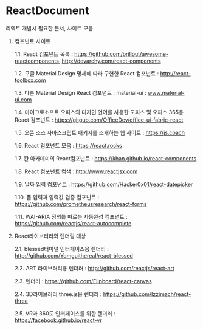 # ReactDocument
리엑트 개발시 필요한 문서, 사이트 모음

1. 컴포넌트 사이트

	1.1. React 컴포넌트 목록 : https://github.com/brillout/awesome-reactcomponents, http://devarchy.com/react-components
                                
	1.2. 구글 Material Design 명세에 따라 구현한 React 컴포넌트 : http://react-toolbox.com
        
	1.3. 다른 Material Design React 컴포넌트 : material-ui : www.material-ui.com
        
	1.4. 마이크로소프트 오피스의 디자인 언어를 사용한 오피스 및 오피스 365용 React 컴포넌트 : https://gitgub.com/OfficeDev/office-ui-fabric-react
        
	1.5. 오픈 소스 자바스크립트 패키지를 소개하는 웹 사이트 : https://js.coach
        
	1.6. React 컴포넌트 모음 : https://react.rocks
        
  	1.7. 칸 아카데미의 React컴포넌트 : https://khan.github.io/react-components
        
  	1.8. React 컴포넌트 컴색 : http://www.reactjsx.com
	
	1.9. 날짜 입력 컴포넌트 : https://github.com/Hacker0x01/react-datepicker
	
	1.10. 폼 입력과 입력값 검증 컴포넌트 : https://github.com/prometheusresearch/react-forms
	
	1.11. WAI-ARIA 정의를 따르는 자동완성 컴포넌트 : https://github.com/reactjs/react-autocomplete
	

2. React라이브러리와 렌더링 대상

	2.1. blessed터미널 인터페이스용 렌더러 : http://github.com/Yomguithereal/react-blessed
        
	2.2. ART 라이브러리용 렌더러 : http://github.com/reactjs/react-art
        
	2.3. <canvas> 렌더러 : https://github.com/Flipboard/react-canvas
        
	2.4. 3D라이브러리 three.js용 렌더러 : https://github.com/Izzimach/react-three
        
	2.5. VR과 360도 인터페이스를 위한 렌더러 : https://facebook.github.io/react-vr
	
